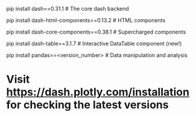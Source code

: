 pip install dash==0.31.1 # The core dash backend

pip install dash-html-components==0.13.2 # HTML components

pip install dash-core-components==0.38.1 # Supercharged components

pip install dash-table==3.1.7 # Interactive DataTable component (new!)

pip install pandas==<version_number> # Data manipulation and analysis

# Visit https://dash.plotly.com/installation for checking the latest versions
